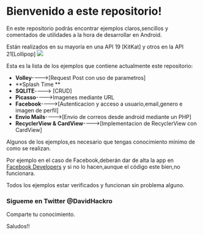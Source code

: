 
# Bienvenido a este repositorio!

En este repositorio podrás encontrar ejemplos claros,sencillos y comentados de utilidades a la hora de desarrollar en Android.

Están realizados en su mayoría en una API 19 [KitKat] y otros en la API 21[Lollipop]
![](http://cdn1.knowyourmobile.com/sites/knowyourmobilecom/files/styles/gallery_wide/public/Array/android-l-vs-android-kitkat.jpg?itok=TftaiwJi)

Esta es la lista de los ejemplos que contiene actualmente este repositorio:
* **Volley**---->[Request Post con uso de parametros]
* **Splash Time **
* **SQLITE**----> [CRUD]
* **Picasso**---->Imagenes mediante URL
* **Facebook**---->[Autenticacion y acceso a usuario,email,genero e imagen de perfil]
*  **Envio Mails**---->[Envio de correos desde android mediante un PHP]
* **RecyclerView & CardView**---->[Implementacion de RecyclerView con CardView]


Algunos de los ejemplos,es necesario que tengas conocimiento mínimo de como se realizan.

Por ejemplo en el caso de Facebook,deberán dar de alta la app en [Facebook Developers](developers.facebook.com) y si no lo hacen,aunque el código este bien,no funcionara.


Todos los ejemplos estar verificados y funcionan sin problema alguno.

### Sigueme en Twitter **@DavidHackro**
Comparte tu conocimiento.

Saludos!!
